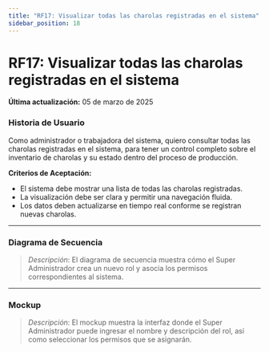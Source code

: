 ```yaml
---
title: "RF17: Visualizar todas las charolas registradas en el sistema"  
sidebar_position: 18
---
```


# RF17: Visualizar todas las charolas registradas en el sistema

**Última actualización:** 05 de marzo de 2025

### Historia de Usuario
Como administrador o trabajadora del sistema, quiero consultar todas las charolas registradas en el sistema, para tener un control completo sobre el inventario de charolas y su estado dentro del proceso de producción.

  **Criterios de Aceptación:**
  - El sistema debe mostrar una lista de todas las charolas registradas.
  - La visualización debe ser clara y permitir una navegación fluida.
  - Los datos deben actualizarse en tiempo real conforme se registran nuevas charolas.

---

### Diagrama de Secuencia

> *Descripción*: El diagrama de secuencia muestra cómo el Super Administrador crea un nuevo rol y asocia los permisos correspondientes al sistema.

---

### Mockup

> *Descripción*: El mockup muestra la interfaz donde el Super Administrador puede ingresar el nombre y descripción del rol, así como seleccionar los permisos que se asignarán.
